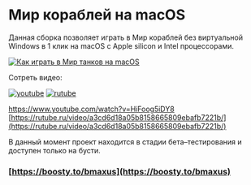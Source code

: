 # Мир кораблей на macOS

Данная сборка позволяет играть в Мир кораблей без виртуальной Windows в 1 клик на macOS с Apple silicon и Intel процессорами.

[![Как играть в Мир танков на macOS](https://img.youtube.com/vi/HiFoog5iDY8/0.jpg)](https://www.youtube.com/watch?v=HiFoog5iDY8)

Сотреть видео:

[![youtube](https://www.youtube.com/s/desktop/f717390d/img/logos/favicon_144x144.png)](https://www.youtube.com/watch?v=HiFoog5iDY8)
[![rutube](https://static.rutube.ru/static/img/favicon-icons/v3/icon.svg)](https://www.youtube.com/watch?v=HiFoog5iDY8)

https://www.youtube.com/watch?v=HiFoog5iDY8
[https://rutube.ru/video/a3cd6d18a05b8158665809ebafb7221b/](https://rutube.ru/video/a3cd6d18a05b8158665809ebafb7221b/)

В данный момент проект находится в стадии бета–тестирования и доступен только на бусти.

### [https://boosty.to/bmaxus](https://boosty.to/bmaxus)